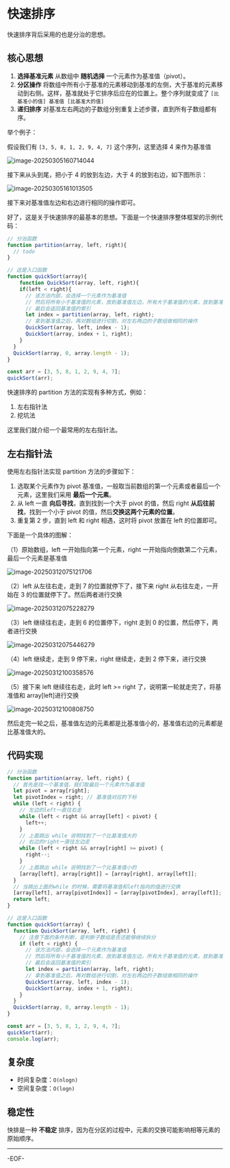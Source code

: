 # 快速排序

快速排序背后采用的也是分治的思想。

## 核心思想

1. **选择基准元素**
   从数组中 **随机选择** 一个元素作为基准值（pivot）。
2. **分区操作**
   将数组中所有小于基准的元素移动到基准的左侧，大于基准的元素移动到右侧。这样，基准就处于它排序后应在的位置上。整个序列就变成了 `[比基准小的值] 基准值 [比基准大的值]`
3. **递归排序**
   对基准左右两边的子数组分别重复上述步骤，直到所有子数组都有序。



举个例子：

假设我们有 `[3, 5, 8, 1, 2, 9, 4, 7]` 这个序列，这里选择 4 来作为基准值

![image-20250305160714044](https://xiejie-typora.oss-cn-chengdu.aliyuncs.com/2025-03-05-080714.png)

接下来从头到尾，把小于 4 的放到左边，大于 4 的放到右边，如下图所示：

![image-20250305161013505](https://xiejie-typora.oss-cn-chengdu.aliyuncs.com/2025-03-05-081013.png)

接下来对基准值左边和右边进行相同的操作即可。

好了，这是关于快速排序的最基本的思想。下面是一个快速排序整体框架的示例代码：

```js
// 分治函数
function partition(array, left, right){
  // todo
}

// 这是入口函数
function quickSort(array){
 	function QuickSort(array, left, right){
    if(left < right){
      // 该方法内部，会选择一个元素作为基准值
      // 然后将所有小于基准值的元素，放到基准值左边，所有大于基准值的元素，放到基准值右边
      // 最后会返回基准值的索引
      let index = partition(array, left, right);
      // 拿到基准值之后，再对数组进行切割，对左右两边的子数组做相同的操作
      QuickSort(array, left, index - 1);
      QuickSort(array, index + 1, right);
    }
  }
  QuickSort(array, 0, array.length - 1);
}

const arr = [3, 5, 8, 1, 2, 9, 4, 7];
quickSort(arr);
```

快速排序的 partition 方法的实现有多种方式，例如：

1. 左右指针法
2. 挖坑法

这里我们就介绍一个最常用的左右指针法。



## 左右指针法

使用左右指针法实现 partition 方法的步骤如下：

1. 选取某个元素作为 pivot 基准值，一般取当前数组的第一个元素或者最后一个元素，这里我们采用 **最后一个元素**。
2. 从 left 一直 **向后寻找**，直到找到一个大于 pivot 的值，然后 right  **从后往前找**，找到一个小于 pivot 的值，然后**交换这两个元素的位置**。
3. 重复第 2 步，直到 left 和 right 相遇，这时将 pivot 放置在 left 的位置即可。

下面是一个具体的图解：

（1）原始数组，left 一开始指向第一个元素，right 一开始指向倒数第二个元素，最后一个元素是基准值

![image-20250312075121706](https://xiejie-typora.oss-cn-chengdu.aliyuncs.com/2025-03-11-235121.png)

（2）left 从左往右走，走到 7 的位置就停下了，接下来 right 从右往左走，一开始在 3 的位置就停下了。然后两者进行交换

![image-20250312075228279](https://xiejie-typora.oss-cn-chengdu.aliyuncs.com/2025-03-11-235228.png)

（3）left 继续往右走，走到 6 的位置停下，right 走到 0 的位置，然后停下，两者进行交换

![image-20250312075446279](https://xiejie-typora.oss-cn-chengdu.aliyuncs.com/2025-03-11-235446.png)

（4）left 继续走，走到 9 停下来，right 继续走，走到 2 停下来，进行交换

![image-20250312100358576](https://xiejie-typora.oss-cn-chengdu.aliyuncs.com/2025-03-12-020359.png)

（5）接下来 left 继续往右走，此时 left >= right 了，说明第一轮就走完了，将基准值和 array[left]进行交换

![image-20250312100808750](https://xiejie-typora.oss-cn-chengdu.aliyuncs.com/2025-03-12-020808.png)

然后走完一轮之后，基准值左边的元素都是比基准值小的，基准值右边的元素都是比基准值大的。



## 代码实现

```js
// 分治函数
function partition(array, left, right) {
  // 首先是找一个基准值，我们取最后一个元素作为基准值
  let pivot = array[right];
  let pivotIndex = right; // 基准值对应的下标
  while (left < right) {
    // 左边的left一直往右走
    while (left < right && array[left] < pivot) {
      left++;
    }
    // 上面跳出 while 说明找到了一个比基准值大的
    // 右边的right一直往左边走
    while (left < right && array[right] >= pivot) {
      right--;
    }
    // 上面跳出 while 说明找到了一个比基准值小的
    [array[left], array[right]] = [array[right], array[left]];
  }
  // 当跳出上面的while 的时候，需要将基准值和left指向的值进行交换
  [array[left], array[pivotIndex]] = [array[pivotIndex], array[left]];
  return left;
}

// 这是入口函数
function quickSort(array) {
  function QuickSort(array, left, right) {
    // 注意下面的条件判断，是判断子数组是否还能够继续拆分
    if (left < right) {
      // 该方法内部，会选择一个元素作为基准值
      // 然后将所有小于基准值的元素，放到基准值左边，所有大于基准值的元素，放到基准值右边
      // 最后会返回基准值的索引
      let index = partition(array, left, right);
      // 拿到基准值之后，再对数组进行切割，对左右两边的子数组做相同的操作
      QuickSort(array, left, index - 1);
      QuickSort(array, index + 1, right);
    }
  }
  QuickSort(array, 0, array.length - 1);
}

const arr = [3, 5, 8, 1, 2, 9, 4, 7];
quickSort(arr);
console.log(arr); 
```



## 复杂度

- 时间复杂度：`O(nlogn)`
- 空间复杂度：`O(logn)`



## 稳定性

快排是一种 **不稳定** 排序，因为在分区的过程中，元素的交换可能影响相等元素的原始顺序。

---

-EOF-
